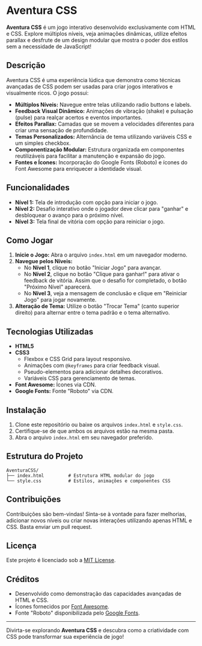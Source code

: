 # Aventura CSS

**Aventura CSS** é um jogo interativo desenvolvido exclusivamente com HTML e CSS. Explore múltiplos níveis, veja animações dinâmicas, utilize efeitos parallax e desfrute de um design modular que mostra o poder dos estilos sem a necessidade de JavaScript!

## Descrição

Aventura CSS é uma experiência lúdica que demonstra como técnicas avançadas de CSS podem ser usadas para criar jogos interativos e visualmente ricos. O jogo possui:

- **Múltiplos Níveis:** Navegue entre telas utilizando radio buttons e labels.
- **Feedback Visual Dinâmico:** Animações de vibração (shake) e pulsação (pulse) para realçar acertos e eventos importantes.
- **Efeitos Parallax:** Camadas que se movem a velocidades diferentes para criar uma sensação de profundidade.
- **Temas Personalizados:** Alternância de tema utilizando variáveis CSS e um simples checkbox.
- **Componentização Modular:** Estrutura organizada em componentes reutilizáveis para facilitar a manutenção e expansão do jogo.
- **Fontes e Ícones:** Incorporação do Google Fonts (Roboto) e ícones do Font Awesome para enriquecer a identidade visual.

## Funcionalidades

- **Nível 1:** Tela de introdução com opção para iniciar o jogo.
- **Nível 2:** Desafio interativo onde o jogador deve clicar para "ganhar" e desbloquear o avanço para o próximo nível.
- **Nível 3:** Tela final de vitória com opção para reiniciar o jogo.

## Como Jogar

1. **Inicie o Jogo:** Abra o arquivo `index.html` em um navegador moderno.
2. **Navegue pelos Níveis:** 
   - No **Nível 1**, clique no botão "Iniciar Jogo" para avançar.
   - No **Nível 2**, clique no botão "Clique para ganhar!" para ativar o feedback de vitória. Assim que o desafio for completado, o botão "Próximo Nível" aparecerá.
   - No **Nível 3**, veja a mensagem de conclusão e clique em "Reiniciar Jogo" para jogar novamente.
3. **Alteração de Tema:** Utilize o botão "Trocar Tema" (canto superior direito) para alternar entre o tema padrão e o tema alternativo.

## Tecnologias Utilizadas

- **HTML5**
- **CSS3**
  - Flexbox e CSS Grid para layout responsivo.
  - Animações com `@keyframes` para criar feedback visual.
  - Pseudo-elementos para adicionar detalhes decorativos.
  - Variáveis CSS para gerenciamento de temas.
- **Font Awesome:** Ícones via CDN.
- **Google Fonts:** Fonte "Roboto" via CDN.

## Instalação

1. Clone este repositório ou baixe os arquivos `index.html` e `style.css`.
2. Certifique-se de que ambos os arquivos estão na mesma pasta.
3. Abra o arquivo `index.html` em seu navegador preferido.

## Estrutura do Projeto

```
AventuraCSS/
├── index.html         # Estrutura HTML modular do jogo
└── style.css          # Estilos, animações e componentes CSS
```

## Contribuições

Contribuições são bem-vindas! Sinta-se à vontade para fazer melhorias, adicionar novos níveis ou criar novas interações utilizando apenas HTML e CSS. Basta enviar um pull request.

## Licença

Este projeto é licenciado sob a [MIT License](LICENSE).

## Créditos

- Desenvolvido como demonstração das capacidades avançadas de HTML e CSS.
- Ícones fornecidos por [Font Awesome](https://fontawesome.com/).
- Fonte "Roboto" disponibilizada pelo [Google Fonts](https://fonts.google.com/).

---

Divirta-se explorando **Aventura CSS** e descubra como a criatividade com CSS pode transformar sua experiência de jogo!
```